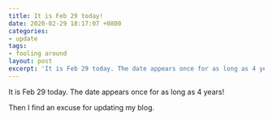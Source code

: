 ```yaml
---
title: It is Feb 29 today!
date: 2020-02-29 18:17:07 +0800
categories:
- update
tags:
- fooling around
layout: post
excerpt: 'It is Feb 29 today. The date appears once for as long as 4 years!'
---
```


It is Feb 29 today. The date appears once for as long as 4 years!

Then I find an excuse for updating my blog.
